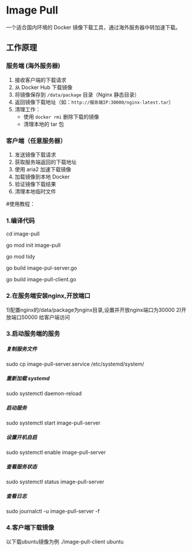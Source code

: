 # Image Pull

一个适合国内环境的 Docker 镜像下载工具，通过海外服务器中转加速下载。

## 工作原理

### 服务端 (海外服务器)
1. 接收客户端的下载请求
2. 从 Docker Hub 下载镜像
3. 将镜像保存到 `/data/package` 目录（Nginx 静态目录）
4. 返回镜像下载地址（如：`http://服务端IP:30000/nginx-latest.tar`）
5. 清理工作：
   - 使用 `docker rmi` 删除下载的镜像
   - 清理本地的 tar 包

### 客户端（任意服务器）
1. 发送镜像下载请求
2. 获取服务端返回的下载地址
3. 使用 aria2 加速下载镜像
4. 加载镜像到本地 Docker
5. 验证镜像下载结果
6. 清理本地临时文件


#使用教程：
### 1.编译代码
cd image-pull

go mod init image-pull

go mod tidy

go build image-pul-server.go 

go build image-pull-client.go 


### 2.在服务端安装nginx,开放端口
1)配置nginx的/data/package为nginx目录,设置并开放nginx端口为30000
2)开放端口50000 给客户端访问



### 3.启动服务端的服务
##### 复制服务文件
sudo cp image-pull-server.service /etc/systemd/system/

##### 重新加载 systemd
sudo systemctl daemon-reload

##### 启动服务
sudo systemctl start image-pull-server

##### 设置开机自启
sudo systemctl enable image-pull-server

#####  查看服务状态
sudo systemctl status image-pull-server

##### 查看日志
sudo journalctl -u image-pull-server -f

### 4.客户端下载镜像

以下载ubuntu镜像为例
./image-pull-client ubuntu

